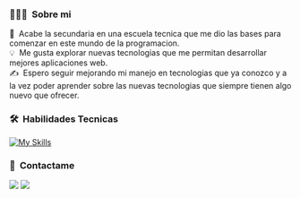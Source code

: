 <!-- ## 👋 &nbsp;Hola! me llamo Federico Omar Farfan -->

### 👨🏻‍💻 &nbsp;Sobre mi
🌱 &nbsp;Acabe la secundaria en una escuela tecnica que me dio las bases para comenzar en este mundo de la programacion.\
💡  &nbsp;Me gusta explorar nuevas tecnologias que me permitan desarrollar mejores aplicaciones web.\
✍️ &nbsp;Espero seguir mejorando mi manejo en tecnologias que ya conozco y a la vez poder aprender sobre las nuevas tecnologias que siempre tienen algo nuevo que ofrecer.


### 🛠 &nbsp;Habilidades Tecnicas

[![My Skills](https://skillicons.dev/icons?i=js,ts,nodejs,html,css,react,vite,nextjs,redux,firebase,postgres)](https://skillicons.dev)


### 📮 &nbsp;Contactame

<a href="www.linkedin.com/in/federico-omar-farfan-32b314245"><img src="https://img.shields.io/badge/-Federico%20Omar%20Farfan-0077B5?style=flat&logo=Linkedin&logoColor=white"/></a>
<a href="mailto:c0rr1f1ll@gmail.com"><img src="https://img.shields.io/badge/-c0rr1f1ll@gmail.com-D14836?style=flat&logo=Gmail&logoColor=white"/></a>
